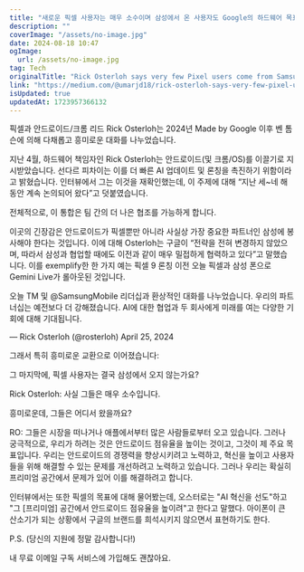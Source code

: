 ```yaml
---
title: "새로운 픽셀 사용자는 매우 소수이며 삼성에서 온 사용자도 Google의 하드웨어 목표가 무엇일까요"
description: ""
coverImage: "/assets/no-image.jpg"
date: 2024-08-18 10:47
ogImage:
  url: /assets/no-image.jpg
tag: Tech
originalTitle: "Rick Osterloh says very few Pixel users come from Samsung and Googles hardware goal"
link: "https://medium.com/@umarjd18/rick-osterloh-says-very-few-pixel-users-come-from-samsung-and-google-s-hardware-goal-d059fd5eeac8"
isUpdated: true
updatedAt: 1723957366132
---
```


픽셀과 안드로이드/크롬 리드 Rick Osterloh는 2024년 Made by Google 이후 벤 톰슨에 의해 다채롭고 흥미로운 대화를 나누었습니다.

지난 4월, 하드웨어 책임자인 Rick Osterloh는 안드로이드(및 크롬/OS)를 이끌기로 지시받았습니다. 선다르 피차이는 이를 더 빠른 AI 업데이트 및 론칭을 촉진하기 위함이라고 밝혔습니다. 인터뷰에서 그는 이것을 재확인했는데, 이 주제에 대해 “지난 세~네 해 동안 계속 논의되어 왔다”고 덧붙였습니다.

전체적으로, 이 통합은 팀 간의 더 나은 협조를 가능하게 합니다.

이곳의 긴장감은 안드로이드가 픽셀뿐만 아니라 사실상 가장 중요한 파트너인 삼성에 봉사해야 한다는 것입니다. 이에 대해 Osterloh는 구글이 “전략을 전혀 변경하지 않았으며, 따라서 삼성과 협업할 때에도 이전과 같이 매우 밀접하게 협력하고 있다”고 말했습니다. 이를 exemplify한 한 가지 예는 픽셀 9 론칭 이전 오늘 픽셀과 삼성 폰으로 Gemini Live가 롤아웃된 것입니다.

<div class="content-ad"></div>

오늘 TM 및 @SamsungMobile 리더십과 환상적인 대화를 나누었습니다. 우리의 파트너십는 예전보다 더 강해졌습니다. AI에 대한 협업과 두 회사에게 미래를 여는 다양한 기회에 대해 기대됩니다.

— Rick Osterloh (@rosterloh) April 25, 2024

그래서 특히 흥미로운 교환으로 이어졌습니다:

그 마지막에, 픽셀 사용자는 결국 삼성에서 오지 않는가요?

<div class="content-ad"></div>

Rick Osterloh: 사실 그들은 매우 소수입니다.

흥미로운데, 그들은 어디서 왔을까요?

RO: 그들은 시장을 떠나거나 애플에서부터 많은 사람들로부터 오고 있습니다. 그러나 궁극적으로, 우리가 하려는 것은 안드로이드 점유율을 높이는 것이고, 그것이 제 주요 목표입니다. 우리는 안드로이드의 경쟁력을 향상시키려고 노력하고, 혁신을 높이고 사용자들을 위해 해결할 수 있는 문제를 개선하려고 노력하고 있습니다. 그러나 우리는 확실히 프리미엄 공간에서 문제가 있어 이를 해결하려고 합니다.

인터뷰에서는 또한 픽셀의 목표에 대해 물어봤는데, 오스터로는 "AI 혁신을 선도"하고 "그 [프리미엄] 공간에서 안드로이드 점유율을 높이려"고 한다고 말했다. 아이폰이 큰 산소기가 되는 상황에서 구글의 브랜드를 희석시키지 않으면서 표현하기도 한다.

<div class="content-ad"></div>

P.S. (당신의 지원에 정말 감사합니다!)

내 무료 이메일 구독 서비스에 가입해도 괜찮아요.
